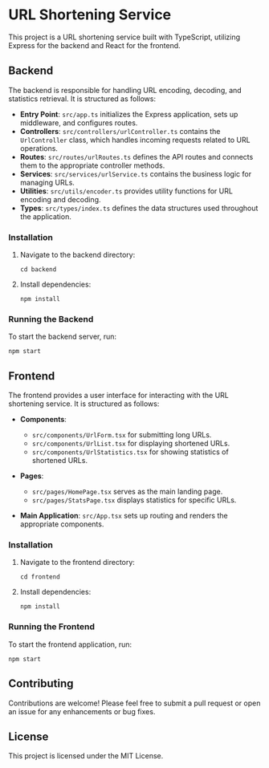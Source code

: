 # URL Shortening Service

This project is a URL shortening service built with TypeScript, utilizing Express for the backend and React for the frontend. 

## Backend

The backend is responsible for handling URL encoding, decoding, and statistics retrieval. It is structured as follows:

- **Entry Point**: `src/app.ts` initializes the Express application, sets up middleware, and configures routes.
- **Controllers**: `src/controllers/urlController.ts` contains the `UrlController` class, which handles incoming requests related to URL operations.
- **Routes**: `src/routes/urlRoutes.ts` defines the API routes and connects them to the appropriate controller methods.
- **Services**: `src/services/urlService.ts` contains the business logic for managing URLs.
- **Utilities**: `src/utils/encoder.ts` provides utility functions for URL encoding and decoding.
- **Types**: `src/types/index.ts` defines the data structures used throughout the application.

### Installation

1. Navigate to the backend directory:
   ```
   cd backend
   ```

2. Install dependencies:
   ```
   npm install
   ```

### Running the Backend

To start the backend server, run:
```
npm start
```

## Frontend

The frontend provides a user interface for interacting with the URL shortening service. It is structured as follows:

- **Components**: 
  - `src/components/UrlForm.tsx` for submitting long URLs.
  - `src/components/UrlList.tsx` for displaying shortened URLs.
  - `src/components/UrlStatistics.tsx` for showing statistics of shortened URLs.
  
- **Pages**: 
  - `src/pages/HomePage.tsx` serves as the main landing page.
  - `src/pages/StatsPage.tsx` displays statistics for specific URLs.

- **Main Application**: `src/App.tsx` sets up routing and renders the appropriate components.

### Installation

1. Navigate to the frontend directory:
   ```
   cd frontend
   ```

2. Install dependencies:
   ```
   npm install
   ```

### Running the Frontend

To start the frontend application, run:
```
npm start
```

## Contributing

Contributions are welcome! Please feel free to submit a pull request or open an issue for any enhancements or bug fixes.

## License

This project is licensed under the MIT License.